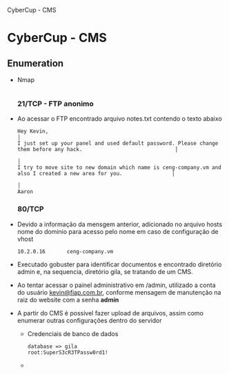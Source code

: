 CyberCup - CMS

# CyberCup - CMS

## Enumeration

- Nmap

  ```
  
  ```

  

  ### 21/TCP - FTP anonimo

- Ao acessar o FTP encontrado arquivo notes.txt contendo o texto abaixo

  ```
  Hey Kevin,                                                                                                           │
  I just set up your panel and used default password. Please change them before any hack.                              │
                                                                                                                       │
  I try to move site to new domain which name is ceng-company.vm and also I created a new area for you.                │
                                                                                                                       │
  Aaron
  ```

  ### 80/TCP

- Devido a informação da mensgem anterior, adicionado no arquivo hosts nome do dominio para acesso pelo nome em caso de configuração de vhost

  ```
  10.2.0.16       ceng-company.vm
  ```

- Executado gobuster para identificar documentos e encontrado diretório admin e, na sequencia, diretório gila, se tratando de um CMS.

- Ao tentar acessar o painel administrativo em /admin, utilizado a conta do usuário kevin@fiap.com.br, conforme mensagem de manutenção na raiz do website com a senha **admin**

- A partir do CMS é possivel fazer upload de arquivos, assim como enumerar outras configurações dentro do servidor

  - Credenciais de banco de dados

    ```
    database => gila
    root:SuperS3cR3TPassw0rd1!
    ```

  - 

  

  

  